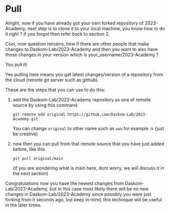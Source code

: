 # Pull
Alright, now if you have already got your own forked repository of 2023-Academy, next step is to clone it to your local machine, you know how to do it right ? if you forgot then refer back to section 2.

Cool, now question remains, how if there are other people that make changes to Daskom-Lab/2023-Academy and then you want to also have those changes in your version which is your_username/2023-Academy ?

You pull it!

Yes pulling here means you get latest changes/version of a repository from the cloud (remote git server such as github).

These are the steps that you can use to do this:

1. add the Daskom-Lab/2023-Academy repository as one of remote source by using this command
    ```
    git remote add original https://github.com/Daskom-Lab/2023-Academy.git
    ```
    You can change `original` to other name such as `uwu` for example :v (just be creative)

2. now then you can pull from that remote source that you have just added before, like this
    ```
    git pull original/main
    ```
    (if you are wondering what is main here, dont worry, we will discuss it in the next section)

Congratulations now you have the newest changes from Daskom-Lab/2023-Academy, but in this case most likely there will be no new changes in Daskom-Lab/2023-Academy since possibly you were just forking from it seconds ago, but keep in mind, this technique will be useful in the later times.